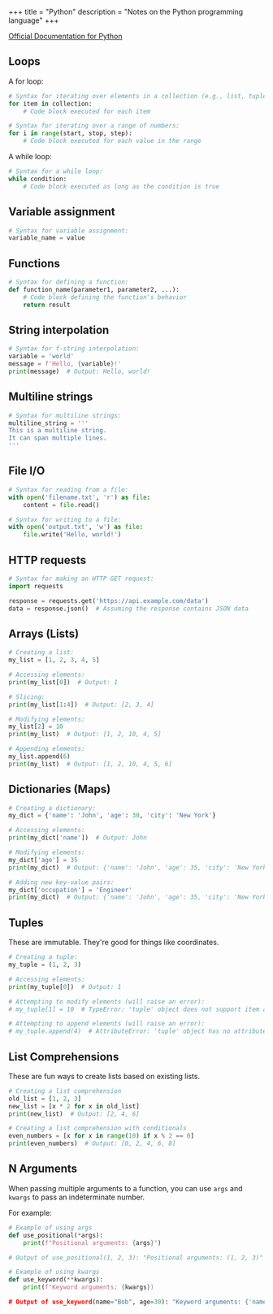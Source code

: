 +++
title = "Python"
description = "Notes on the Python programming language"
+++

[Official Documentation for Python](https://docs.python.org/3/)

## Loops

A for loop:

```python
# Syntax for iterating over elements in a collection (e.g., list, tuple, string):
for item in collection:
    # Code block executed for each item

# Syntax for iterating over a range of numbers:
for i in range(start, stop, step):
    # Code block executed for each value in the range
```

A while loop:

```python
# Syntax for a while loop:
while condition:
    # Code block executed as long as the condition is true
```

## Variable assignment

```python
# Syntax for variable assignment:
variable_name = value
```

## Functions

```python
# Syntax for defining a function:
def function_name(parameter1, parameter2, ...):
    # Code block defining the function's behavior
    return result
```

## String interpolation

```python
# Syntax for f-string interpolation:
variable = 'world'
message = f'Hello, {variable}!'
print(message)  # Output: Hello, world!
```

## Multiline strings

```python
# Syntax for multiline strings:
multiline_string = '''
This is a multiline string.
It can span multiple lines.
'''
```

## File I/O

```python
# Syntax for reading from a file:
with open('filename.txt', 'r') as file:
    content = file.read()

# Syntax for writing to a file:
with open('output.txt', 'w') as file:
    file.write('Hello, world!')
```

## HTTP requests

```python
# Syntax for making an HTTP GET request:
import requests

response = requests.get('https://api.example.com/data')
data = response.json()  # Assuming the response contains JSON data
```

## Arrays (Lists)

```python
# Creating a list:
my_list = [1, 2, 3, 4, 5]

# Accessing elements:
print(my_list[0])  # Output: 1

# Slicing:
print(my_list[1:4])  # Output: [2, 3, 4]

# Modifying elements:
my_list[2] = 10
print(my_list)  # Output: [1, 2, 10, 4, 5]

# Appending elements:
my_list.append(6)
print(my_list)  # Output: [1, 2, 10, 4, 5, 6]
```

## Dictionaries (Maps)

```python
# Creating a dictionary:
my_dict = {'name': 'John', 'age': 30, 'city': 'New York'}

# Accessing elements:
print(my_dict['name'])  # Output: John

# Modifying elements:
my_dict['age'] = 35
print(my_dict)  # Output: {'name': 'John', 'age': 35, 'city': 'New York'}

# Adding new key-value pairs:
my_dict['occupation'] = 'Engineer'
print(my_dict)  # Output: {'name': 'John', 'age': 35, 'city': 'New York', 'occupation': 'Engineer'}
```

## Tuples

These are immutable. They're good for things like coordinates.

```python
# Creating a tuple:
my_tuple = (1, 2, 3)

# Accessing elements:
print(my_tuple[0])  # Output: 1

# Attempting to modify elements (will raise an error):
# my_tuple[1] = 10  # TypeError: 'tuple' object does not support item assignment

# Attempting to append elements (will raise an error):
# my_tuple.append(4)  # AttributeError: 'tuple' object has no attribute 'append'
```

## List Comprehensions

These are fun ways to create lists based on existing lists.

```python
# Creating a list comprehension
old_list = [1, 2, 3]
new_list = [x * 2 for x in old_list]
print(new_list)  # Output: [2, 4, 6]

# Creating a list comprehension with conditionals
even_numbers = [x for x in range(10) if x % 2 == 0]
print(even_numbers)  # Output: [0, 2, 4, 6, 8]
```

## N Arguments

When passing multiple arguments to a function, you can use `args` and `kwargs` to pass an indeterminate number.

For example:

```python
# Example of using args
def use_positional(*args):
    print(f"Positional arguments: {args}")

# Output of use_positional(1, 2, 3): "Positional arguments: (1, 2, 3)"

# Example of using kwargs
def use_keyword(**kwargs):
    print(f"Keyword arguments: {kwargs})

# Output of use_keyword(name="Bob", age=30): "Keyword arguments: {'name': 'Bob', 'age': 30}"
```
